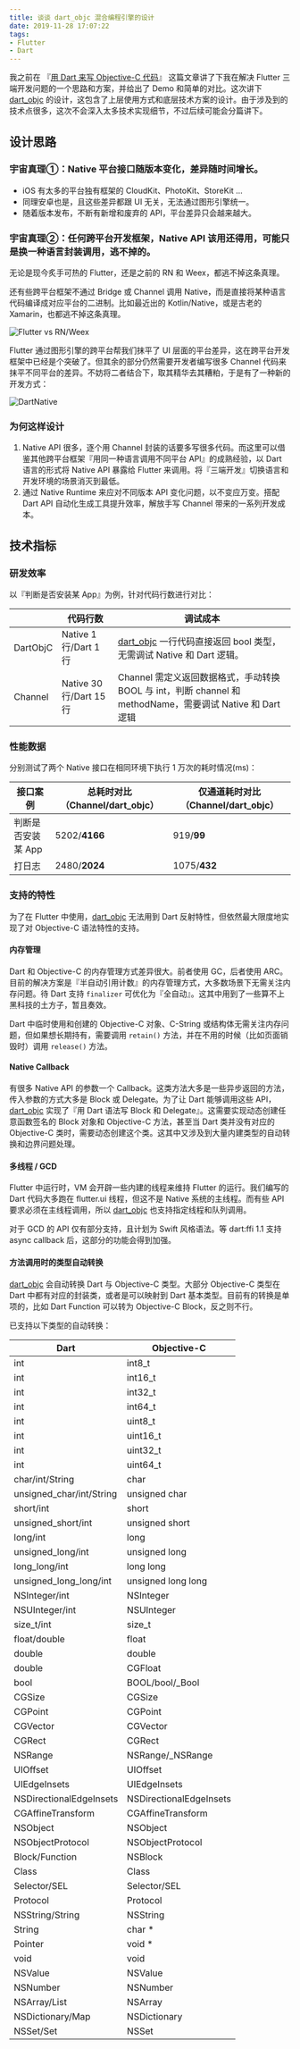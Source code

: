 ```yaml
---
title: 谈谈 dart_objc 混合编程引擎的设计
date: 2019-11-28 17:07:22
tags:
- Flutter
- Dart
---
```


我之前在 『[用 Dart 来写 Objective-C 代码](http://yulingtianxia.com/blog/2019/10/27/Write-Objective-C-Code-using-Dart/)』 这篇文章讲了下我在解决 Flutter 三端开发问题的一个思路和方案，并给出了 Demo 和简单的对比。这次讲下 [dart_objc](https://github.com/yulingtianxia/dart_objc) 的设计，这包含了上层使用方式和底层技术方案的设计。由于涉及到的技术点很多，这次不会深入太多技术实现细节，不过后续可能会分篇讲下。

<!--more-->

## 设计思路

### 宇宙真理①：Native 平台接口随版本变化，差异随时间增长。

- iOS 有太多的平台独有框架的 CloudKit、PhotoKit、StoreKit …
- 同理安卓也是，且这些差异都跟 UI 无关，无法通过图形引擎统一。
- 随着版本发布，不断有新增和废弃的 API，平台差异只会越来越大。

### 宇宙真理②：任何跨平台开发框架，Native API 该用还得用，可能只是换一种语言封装调用，逃不掉的。

无论是现今炙手可热的 Flutter，还是之前的 RN 和 Weex，都逃不掉这条真理。

还有些跨平台框架不通过 Bridge 或 Channel 调用 Native，而是直接将某种语言代码编译成对应平台的二进制。比如最近出的 Kotlin/Native，或是古老的 Xamarin，也都逃不掉这条真理。

![Flutter vs RN/Weex](https://github.com/yulingtianxia/Blog-Hexo-Source/blob/master/source/resources/DartObjC/flutter_rn.png?raw=true)

Flutter 通过图形引擎的跨平台帮我们抹平了 UI 层面的平台差异，这在跨平台开发框架中已经是个突破了。但其余的部分仍然需要开发者编写很多 Channel 代码来抹平不同平台的差异。不妨将二者结合下，取其精华去其糟粕，于是有了一种新的开发方式：

![DartNative](https://github.com/yulingtianxia/Blog-Hexo-Source/blob/master/source/resources/DartObjC/dart_native.png?raw=true)

### 为何这样设计

1. Native API 很多，逐个用 Channel 封装的话要多写很多代码。而这里可以借鉴其他跨平台框架『用同一种语言调用不同平台 API』的成熟经验，以 Dart 语言的形式将 Native API 暴露给 Flutter 来调用。将『三端开发』切换语言和开发环境的场景消灭到最低。
2. 通过 Native Runtime 来应对不同版本 API 变化问题，以不变应万变。搭配 Dart API 自动化生成工具提升效率，解放手写 Channel 带来的一系列开发成本。

## 技术指标

### 研发效率

以『判断是否安装某 App』为例，针对代码行数进行对比：

|  | 代码行数 | 调试成本 |
| --- | --- | --- |
| DartObjC | Native 1 行/Dart 1 行 | [dart_objc](https://github.com/yulingtianxia/dart_objc) 一行代码直接返回 bool 类型，无需调试 Native 和 Dart 逻辑。 |
| Channel | Native 30 行/Dart 15 行 | Channel 需定义返回数据格式，手动转换 BOOL 与 int，判断 channel 和 methodName，需要调试 Native 和 Dart 逻辑 |

### 性能数据

分别测试了两个 Native 接口在相同环境下执行 1 万次的耗时情况(ms)：

| 接口案例 | 总耗时对比（Channel/dart_objc） | 仅通道耗时对比（Channel/dart_objc） |
| --- | --- | --- |
| 判断是否安装某 App | 5202/**4166** | 919/**99** |
| 打日志 | 2480/**2024** | 1075/**432** |

### 支持的特性

为了在 Flutter 中使用，[dart_objc](https://github.com/yulingtianxia/dart_objc) 无法用到 Dart 反射特性，但依然最大限度地实现了对 Objective-C 语法特性的支持。

#### 内存管理

Dart 和 Objective-C 的内存管理方式差异很大。前者使用 GC，后者使用 ARC。目前的解决方案是『半自动引用计数』的内存管理方式，大多数场景下无需关注内存问题。待 Dart 支持 `finalizer` 可优化为『全自动』。这其中用到了一些算不上黑科技的土方子，暂且奏效。

Dart 中临时使用和创建的 Objective-C 对象、C-String 或结构体无需关注内存问题，但如果想长期持有，需要调用 `retain()` 方法，并在不用的时候（比如页面销毁时）调用 `release()` 方法。

#### Native Callback

有很多 Native API 的参数一个 Callback。这类方法大多是一些异步返回的方法，传入参数的方式大多是 Block 或 Delegate。为了让 Dart 能够调用这些 API，[dart_objc](https://github.com/yulingtianxia/dart_objc) 实现了『用 Dart 语法写 Block 和 Delegate』。这需要实现动态创建任意函数签名的 Block 对象和 Objective-C 方法，甚至当 Dart 类并没有对应的 Objective-C 类时，需要动态创建这个类。这其中又涉及到大量内建类型的自动转换和边界问题处理。

#### 多线程 / GCD

Flutter 中运行时，VM 会开辟一些内建的线程来维持 Flutter 的运行。我们编写的 Dart 代码大多跑在 flutter.ui 线程，但这不是 Native 系统的主线程。而有些 API 要求必须在主线程调用，所以 [dart_objc](https://github.com/yulingtianxia/dart_objc) 也支持指定线程和队列调用。

对于 GCD 的 API 仅有部分支持，且计划为 Swift 风格语法。等 dart:ffi 1.1 支持 async callback 后，这部分的功能会得到加强。

#### 方法调用时的类型自动转换

[dart_objc](https://github.com/yulingtianxia/dart_objc) 会自动转换 Dart 与 Objective-C 类型。大部分 Objective-C 类型在 Dart 中都有对应的封装类，或者是可以映射到 Dart 基本类型。目前有的转换是单项的，比如 Dart Function 可以转为 Objective-C Block，反之则不行。

已支持以下类型的自动转换：

| Dart | Objective-C |
| --- | --- |
| int | int8_t |
| int | int16_t |
| int | int32_t |
| int | int64_t |
| int | uint8_t |
| int | uint16_t |
| int | uint32_t |
| int | uint64_t |
| char/int/String | char |
| unsigned_char/int/String | unsigned char |
| short/int | short |
| unsigned_short/int | unsigned short |
| long/int | long |
| unsigned_long/int | unsigned long |
| long_long/int | long long |
| unsigned_long_long/int | unsigned long long |
| NSInteger/int | NSInteger |
| NSUInteger/int | NSUInteger |
| size_t/int | size_t |
| float/double | float |
| double | double |
| double | CGFloat |
| bool | BOOL/bool/_Bool |
| CGSize | CGSize |
| CGPoint | CGPoint |
| CGVector | CGVector |
| CGRect | CGRect |
| NSRange | NSRange/_NSRange |
| UIOffset | UIOffset |
| UIEdgeInsets | UIEdgeInsets |
| NSDirectionalEdgeInsets | NSDirectionalEdgeInsets |
| CGAffineTransform | CGAffineTransform |
| NSObject | NSObject |
| NSObjectProtocol | NSObjectProtocol |
| Block/Function | NSBlock |
| Class | Class |
| Selector/SEL | Selector/SEL |
| Protocol | Protocol |
| NSString/String | NSString |
| String | char * |
| Pointer<Void> | void * |
| void | void |
| NSValue | NSValue |
| NSNumber | NSNumber |
| NSArray/List | NSArray |
| NSDictionary/Map | NSDictionary |
| NSSet/Set | NSSet |


